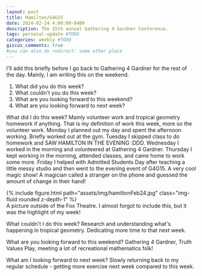 ```yaml
---
layout: post
title: Hamilton/G4G15
date: 2024-02-24 4:00:00-0400
description: The 15th annual Gathering 4 Gardner Conference.
tags: personal-update #TODO
categories: weekly #TODO
giscus_comments: true
#you can also do redirect: some other place
---
```


I'll add this briefly before I go back to Gathering 4 Gardner for the rest of the day. Mainly, I am writing this on the weekend.

1. What did you do this week?
2. What couldn't you do this week?
3. What are you looking forward to this weekend?
4. What are you looking forward to next week?

What did I do this week? Mainly volunteer work and tropical geometry homework if anything. That is my definition of work this week, more so the volunteer work. Monday I planned out my day and spent the afternoon working. Briefly worked out at the gym. Tuesday I skipped class to do homework and SAW HAMILTON IN THE EVENING :DDD. Wednesday I worked in the morning and volunteered at Gathering 4 Gardner. Thursday I kept working in the morning, attended classes, and came home to work some more. Friday I helped with Admitted Students Day after teaching a little messy studio and then went to the evening event of G4G15. A very cool magic show! A magician called a stranger on the phone and guessed the amount of change in their hand!

<div class="row mt-3">
    <div class="col-sm mt-3 mt-md-0">
        {% include figure.html path="assets/img/hamiltonFeb24.jpg" class="img-fluid rounded z-depth-1" %}
    </div>
</div>
<div class="caption">
    A picture outside of the Fox Theatre. I almost forgot to include this, but it was the highlight of my week!
</div>

What couldn't I do this week? Research and understanding what's happening in tropical geometry. Dedicating more time to that next week.

What are you looking forward to this weekend? Gathering 4 Gardner, Truth Values Play, meeting a lot of recreational mathematics folk!

What am I looking forward to next week? Slowly returning back to my regular schedule - getting more exercise next week compared to this week.